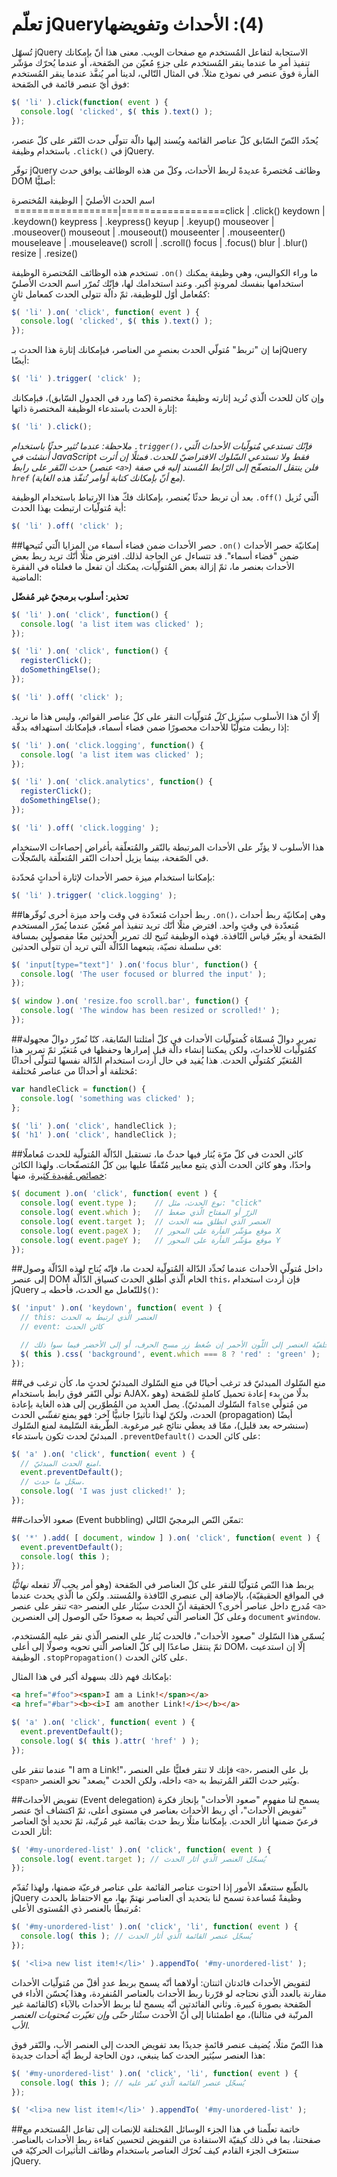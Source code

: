 تعلّم jQuery‏ (4): الأحداث وتفويضها
=============================
تُسهّل jQuery الاستجابة لتفاعل المُستخدم مع صفحات الويب. معنى هذا أنّ بإمكانك تنفيذ أمرٍ ما عندما ينقر المُستخدم على جزءٍ مُعيّن من الصّفحة، أو عندما يُحرّك مؤشّر الفأرة فوق عنصر في نموذج مثلاً. في المثال التّالي، لدينا أمر يُنفَّذ عندما ينقر المُستخدم فوق أيّ عنصر قائمة في الصّفحة:

```javascript
$( 'li' ).click(function( event ) {
  console.log( 'clicked', $( this ).text() );
});
```

يُحدّد النّصّ السّابق كلّ عناصر القائمة ويُسند إليها دالّة تتولّى حدث النّقر على كلّ عنصر، باستخدام وظيفة ‎`.click()`‎ في jQuery.

توفّر jQuery وظائف مُختصرةً عديدةً لربط الأحداث، وكلّ من هذه الوظائف يوافق حدث DOM أصليًّا:

اسم الحدث الأصليّ       | الوظيفة المُختصرة
==================|==================
‏click‎             |            .click()
‏keydown           |          .keydown()
‏keypress          |         .keypress()
‏keyup             |            .keyup()
‏mouseover         |        .mouseover()
‏mouseout          |         .mouseout()
‏mouseenter        |       .mouseenter()
‏mouseleave        |       .mouseleave()
‏scroll            |           .scroll()
‏focus             |            .focus()
‏blur              |             .blur()
‏resize            |           .resize()

تستخدم هذه الوظائف المُختصرة الوظيفة ‎`.on()`‎ ما وراء الكواليس، وهي وظيفة يمكنك استخدامها بنفسك لمرونةٍ أكبر. وعند استخدامك لها، فإنّك تُمرّر اسم الحدث الأصليّ كمُعامل أوّل للوظيفة، ثمّ دالّة تتولى الحدث كمعامل ثانٍ:

```javascript
$( 'li' ).on( 'click', function( event ) {
  console.log( 'clicked', $( this ).text() );
});
```

ما إن "تربط" مُتولّي الحدث بعنصرٍ من العناصر، فبإمكانك إثارة هذا الحدث بـjQuery أيضًا:

```javascript
$( 'li' ).trigger( 'click' );
```

وإن كان للحدث الّذي تُريد إثارته وظيفةٌ مختصرة (كما ورد في الجدول السّابق)، فبإمكانك إثارة الحدث باستدعاء الوظيفة المختصرة ذاتها:

```javascript
$( 'li' ).click();
```

_ملاحظة: عندما تُثير حدثًا باستخدام ‎`.trigger()`‎، فإنّك تستدعي مُتولّيات الأحداث الّتي أُنشئت في JavaScript فقط ولا تستدعي السّلوك الافتراضيّ للحدث. فمثلًا إن أثرت حدث النّقر على رابط (عنصر `<a>`) فلن ينتقل المتصفّح إلى الرّابط المُسند إليه في صفة `href` (مع أنّ بإمكانك كتابة أوامر تُنفّذ هذه الغاية)._

بعد أن تربط حدثًا بُعنصر، بإمكانك فكّ هذا الارتباط باستخدام الوظيفة ‎`.off()`‎ الّتي تُزيل أية مُتولّيات ارتبطت بهذا الحدث:

```javascript
$( 'li' ).off( 'click' );
```

##حصر الأحداث ضمن فضاء أسماء
من المزايا الّتي تُتيحها ‎`.on()`‎ إمكانيّة حصر الأحداث ضمن "فضاء أسماء". قد تتساءل عن الحاجة لذلك. افترض مثلًا أنّك تريد ربط بعض الأحداث بعنصر ما، ثمّ إزالة بعض المُتولّيات، يمكنك أن تفعل ما فعلناه في الفقرة الماضية:

**تحذير: أسلوب برمجيّ غير مُفضّل**

```javascript
$( 'li' ).on( 'click', function() {
  console.log( 'a list item was clicked' );
});

$( 'li' ).on( 'click', function() {
  registerClick();
  doSomethingElse();
});

$( 'li' ).off( 'click' );
```

إلّا أنّ هذا الأسلوب سيُزيل _كلّ_ مُتولّيات النقر على كلّ عناصر القوائم، وليس هذا ما نريد. إذا ربطت متولّيًا للأحداث محصورًا ضمن فضاء أسماء، فبإمكانك استهدافه بدقّة:

```javascript
$( 'li' ).on( 'click.logging', function() {
  console.log( 'a list item was clicked' );
});

$( 'li' ).on( 'click.analytics', function() {
  registerClick();
  doSomethingElse();
});

$( 'li' ).off( 'click.logging' );
```

هذا الأسلوب لا يؤثّر على الأحداث المرتبطة بالنّقر والمُتعلّقة بأغراض إحصاءات الاستخدام في الصّفحة، بينما يزيل أحداث النّقر المُتعلّقة بالسّجلّات.

بإمكاننا استخدام ميزة حصر الأحداث لإثارة أحداثٍ مُحدّدة:

```javascript
$( 'li' ).trigger( 'click.logging' );
```

##ربط أحداث مُتعدّدة في وقت واحد
ميزة أخرى تُوفّرها  ‎`.on()`‎، وهي إمكانيّة ربط أحداث مُتعدّدة في وقتٍ واحد. افترض مثلًا أنّك تريد تنفيذ أمرٍ مُعيّن عندما يُمرّر المستخدم الصّفحة أو يغيّر قياس النّافذة. فهذه الوظيفة تُتيح لك تمرير الحدثين معًا مفصولين بمسافة في سلسلة نصيّة، يتبعهما الدّالّة الّتي تريد أن تتولّى الحدثين:

```javascript
$( 'input[type="text"]' ).on('focus blur', function() {
  console.log( 'The user focused or blurred the input' );
});

$( window ).on( 'resize.foo scroll.bar', function() {
  console.log( 'The window has been resized or scrolled!' );
});
```

##تمرير دوالّ مُسمّاة كُمتولّيات الأحداث
في كلّ أمثلتنا السّابقة، كنّا نُمرّر دوالّ مجهولة كمُتولّيات للأحداث، ولكن يمكننا إنشاء دالّة قبل إمرارها وحفظها في مُتغيّر ثمّ تمرير هذا المُتغيّر كمُتولّي الحدث. هذا يُفيد في حال أردت استخدام الدّالة نفسها لتتولّى أحداثًا مُختلفة أو أحداثًا من عناصر مُختلفة:

```javascript
var handleClick = function() {
  console.log( 'something was clicked' );
};

$( 'li' ).on( 'click', handleClick );
$( 'h1' ).on( 'click', handleClick );
```

##كائن الحدث
في كلّ مرّة يُثار فيها حدثٌ ما، تستقبل الدّالّة المُتولّية للحدث مُعاملًا واحدًا، وهو كائن الحدث الّذي يتبع معايير مُتّفقًا عليها بين كلّ المُتصفّحات. ولهذا الكائن [خصائص مُفيدة كثيرة](http://api.jquery.com/category/events/event-object/)، منها:

```javascript
$( document ).on( 'click', function( event ) {
  console.log( event.type );    // نوع الحدث، مثل: "click"
  console.log( event.which );   // الزرّ أو المفتاح الّذي ضغط
  console.log( event.target );  // العنصر الّذي انطلق منه الحدث
  console.log( event.pageX );   // موقع مؤشّر الفأرة على المحور X
  console.log( event.pageY );   // موقع مؤشّر الفأرة على المحور Y
});
```

##داخل مُتولّي الأحداث
عندما تُحدِّد الدّالة المُتولّية لحدث ما، فإنّه يُتاح لهذه الدّالّة وصول إلى عنصر DOM الخام الّذي أطلق الحدث كسياق الدّالّة `this`، فإن أردت استخدام jQuery للتّعامل مع الحدث، فأحطه بـ‎`$()`‎:

```javascript
$( 'input' ).on( 'keydown', function( event ) {
  // this: العنصر الّذي ارتبط به الحدث
  // event: كائن الحدث

  // غيّر خلفيّة العنصر إلى اللّون الأحمر إن ضُغط زر مسح الحرف، أو إلى الأخضر فيما سوا ذلك.
  $( this ).css( 'background', event.which === 8 ? 'red' : 'green' );
});
```

##منع السّلوك المبدئيّ
قد ترغب أحيانًا في منع السّلوك المبدئيّ لحدثٍ ما، كأن ترغب في تولّي النّقر فوق رابط باستخدام AJAX، بدلًا من بدء إعادة تحميل كاملةٍ للصّفحة (وهو السّلوك المبدئيّ). يصل العديد من المُطوّرين إلى هذه الغاية بإعادة `false` من مُتولّي الحدث، ولكنّ لهذا تأثيرًا جانبيًّا آخر: فهو يمنع _تفشّي_ الحدث (propagation) أيضًا (سنشرحه بعد قليل)، ممّا قد يعطي نتائج غير مرغوبة. الطّريقة السّليمة لمنع السّلوك المبدئيّ لحدث تكون باستدعاء ‎`.preventDefault()`‎ على كائن الحدث:

```javascript
$( 'a' ).on( 'click', function( event ) {
  // امنع الحدث المبدئيّ.
  event.preventDefault();
  // سجّل ما حدث.
  console.log( 'I was just clicked!' );
});
```

##صعود الأحداث (Event bubbling)
تمعّن النّص البرمجيّ التّالي:

```javascript
$( '*' ).add( [ document, window ] ).on( 'click', function( event ) {
  event.preventDefault();
  console.log( this );
});
```

يربط هذا النّص مُتولّيًا للنقر على كلّ العناصر في الصّفحة (وهو أمر يجب _ألّا_ تفعله _نهائيًّا_ في المواقع الحقيقيّة)، بالإضافة إلى عنصري النّافذة والمُستند. ولكن ما الّذي يحدث عندما تنقر على عنصر `<a>` مُدرج داخل عناصر أخرى؟ الحقيقة أنّ الحدث سيُثار على العنصر `<a>` وعلى كلّ العناصر الّتي تُحيط به صعودًا حتّى الوصول إلى العنصرين `document` و`window`.

يُسمّى هذا السّلوك "صعود الأحداث"، فالحدث يُثار على العنصر الّذي نقر عليه المُستخدم، ثمّ ينتقل صاعدًا إلى كلّ العناصر الّتي تحويه وصولًا إلى أعلى DOM، إلّا إن استدعيت الوظيفة ‎`.stopPropagation()`‎ على كائن الحدث.

بإمكانك فهم ذلك بسهولة أكبر في هذا المثال:

```html
<a href="#foo"><span>I am a Link!</span></a>
<a href="#bar"><b><i>I am another Link!</i></b></a>
```

```javascript
$( 'a' ).on( 'click', function( event ) {
  event.preventDefault();
  console.log( $( this ).attr( 'href' ) );
});
```

عندما تنقر على "I am a Link!‎"، فإنك لا تنقر فعليًّا على العنصر `<a>`، بل على العنصر `<span>` داخله، ولكن الحدث "يصعد" نحو العنصر `<a>` ويُثير حدث النّقر المُرتبط به.

##تفويض الأحداث (Event delegation)
يسمح لنا مفهوم "صعود الأحداث" بإنجاز فكرة "تفويض الأحداث"، أي ربط الأحداث بعناصر في مستوى أعلى، ثمّ اكتشاف أيّ عنصر فرعيّ ضمنها أثار الحدث. بإمكاننا مثلًا ربط حدث بقائمة غير مُرتّبة، ثمّ تحديد أيّ العناصر أثار الحدث:

```javascript
$( '#my-unordered-list' ).on( 'click', function( event ) {
  console.log( event.target ); // يُسجّل العنصر الّذي أثار الحدث
});
```

بالطّبع ستتعقّد الأمور إذا احتوت عناصر القائمة على عناصر فرعيّة ضمنها، ولهذا تُقدّم jQuery وظيفةً مُساعدة تسمح لنا بتحديد أي العناصر نهتمّ بها، مع الاحتفاظ بالحدث مُرتبطًا بالعنصر ذي المُستوى الأعلى:

```javascript
$( '#my-unordered-list' ).on( 'click', 'li', function( event ) {
  console.log( this ); // يُسجّل عنصر القائمة الّذي أثار الحدث
});

$( '<li>a new list item!</li>' ).appendTo( '#my-unordered-list' );
```


لتفويض الأحداث فائدتان اثنتان: أولاهما أنّه يسمح بربط عددٍ أقلّ من مُتولّيات الأحداث مقارنة بالعدد الّذي نحتاجه لو قرّرنا ربط الأحداث بالعناصر المُنفردة، وهذا يُحسّن الأداء في الصّفحة بصورة كبيرة. وثاني الفائدتين أنّه يسمح لنا بربط الأحداث بالآباء (كالقائمة غير المرتّبة في مثالنا)، مع اطمئنانا إلى أنّ الأحدث ستُثار _حتّى وإن تغيّرت مُحتويات العنصر الأب_.

هذا النّصّ مثلًا، يُضيف عنصر قائمةٍ جديدًا بعد تفويض الحدث إلى العنصر الأب، والنّقر فوق هذا العنصر سيُثير الحدث كما ينبغي، دون الحاجة لربط أيّة أحداث جديدة:

```javascript
$( '#my-unordered-list' ).on( 'click', 'li', function( event ) {
  console.log( this ); // يُسجّل عنصر القائمة الّذي نُقر عليه
});

$( '<li>a new list item!</li>' ).appendTo( '#my-unordered-list' );
```
##خاتمة
تعلّمنا في هذا الجزء الوسائل المُختلفة للإنصات إلى تفاعل المُستخدم مع صفحتنا، بما في ذلك كيفيّة الاستفادة من التفويض لتحسين كفاءة ربط الأحداث بالعناصر. سنتعرّف الجزء القادم كيف نُحرّك العناصر باستخدام وظائف التأثيرات الحركيّة في jQuery.
